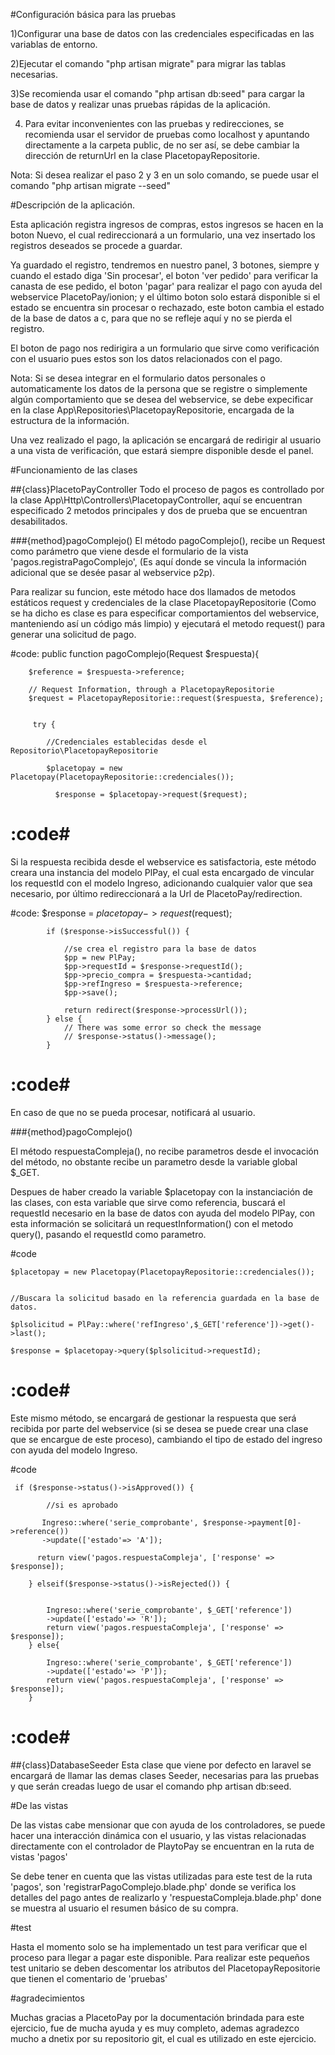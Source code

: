 #Configuración básica para las pruebas

1)Configurar una base de datos con las credenciales especificadas en las variablas de entorno.

2)Ejecutar el comando "php artisan migrate" para migrar las tablas necesarias.

3)Se recomienda usar el comando "php artisan db:seed" para cargar la base de datos y realizar unas pruebas rápidas de la aplicación.

4) Para evitar inconvenientes con las pruebas y redirecciones, se recomienda usar el servidor de pruebas como localhost y apuntando directamente a la carpeta public, de no ser así, se debe cambiar la dirección de returnUrl en la clase PlacetopayRepositorie.

Nota: Si desea realizar el paso 2 y 3 en un solo comando, se puede usar el comando "php artisan migrate --seed"

#Descripción de la aplicación.

Esta aplicación registra ingresos de compras, estos ingresos se hacen en la boton Nuevo, el cual redireccionará a un formulario, una vez insertado los registros deseados se procede a guardar. 

Ya guardado el registro, tendremos en nuestro panel, 3 botones, siempre y cuando el estado diga 'Sin procesar', el boton 'ver pedido' para verificar la canasta de ese pedido, el boton 'pagar' para realizar el pago con ayuda del webservice PlacetoPay/ionion; y el último boton solo estará disponible si el estado se encuentra sin procesar o rechazado, este boton cambia el estado de la base de datos a c, para que no se refleje aquí y no se pierda el registro.

El boton de pago nos redirigira a un formulario que sirve como verificación con el usuario pues estos son los datos relacionados con el pago. 

Nota: Si se desea integrar en el formulario datos personales o automaticamente los datos de la persona que se registre o simplemente algún comportamiento que se desea del webservice, se debe expecificar en la clase App\Repositories\PlacetopayRepositorie, encargada de la estructura de la información.

Una vez realizado el pago, la aplicación se encargará de redirigir al usuario a una vista de verificación, que estará siempre disponible desde el panel.

#Funcionamiento de las clases

##{class}PlacetoPayController
Todo el proceso de pagos es controllado por la clase App\Http\Controllers\PlacetopayController, aquí se encuentran especificado 2 metodos principales y dos de prueba que se encuentran desabilitados.

###{method}pagoComplejo()
El método pagoComplejo(), recibe un Request como parámetro que viene desde el formulario de la vista 'pagos.registraPagoComplejo', (Es aquí donde se vincula la información adicional que se desée pasar al webservice p2p).

Para realizar su funcion, este método hace dos llamados de metodos estáticos request y credenciales de la clase PlacetopayRepositorie (Como se ha dicho es clase es para especificar comportamientos del webservice, manteniendo así un código más limpio) y ejecutará el metodo request() para generar una solicitud de pago.

#code:
   public function pagoComplejo(Request $respuesta){
        

        $reference = $respuesta->reference;

        // Request Information, through a PlacetopayRepositorie
        $request = PlacetopayRepositorie::request($respuesta, $reference);
        
           
         try {

            //Credenciales establecidas desde el Repositorio\PlacetopayRepositorie

            $placetopay = new Placetopay(PlacetopayRepositorie::credenciales());

              $response = $placetopay->request($request);

#           :code#


Si la respuesta recibida desde el webservice es satisfactoria, este método creara una instancia del modelo PlPay, el cual esta encargado de vincular los requestId con el modelo Ingreso, adicionando cualquier valor que sea necesario, por último redireccionará a la Url de PlacetoPay/redirection.

#code:
  $response = $placetopay->request($request);
        
            if ($response->isSuccessful()) {

                //se crea el registro para la base de datos
                $pp = new PlPay;
                $pp->requestId = $response->requestId();
                $pp->precio_compra = $respuesta->cantidad;
                $pp->refIngreso = $respuesta->reference;
                $pp->save();

                return redirect($response->processUrl());
            } else {
                // There was some error so check the message
                // $response->status()->message();
            }

 #           :code#

En caso de que no se pueda procesar, notificará al usuario.

###{method}pagoComplejo()


El método respuestaCompleja(), no recibe parametros desde el invocación del método, no obstante recibe un parametro desde la variable global $_GET.

Despues de haber creado la variable $placetopay con la instanciación de las clases, con esta variable que sirve como referencia, buscará el requestId necesario en la base de datos con ayuda del modelo PlPay, con esta información se solicitará un requestInformation() con el metodo query(), pasando el requestId como parametro.

#code

    $placetopay = new Placetopay(PlacetopayRepositorie::credenciales());
        

    //Buscara la solicitud basado en la referencia guardada en la base de datos.
   
    $plsolicitud = PlPay::where('refIngreso',$_GET['reference'])->get()->last();
    
    $response = $placetopay->query($plsolicitud->requestId);

 #           :code#

 Este mismo método, se encargará de gestionar la respuesta que será recibida por parte del webservice (si se desea se puede crear una clase que se encargue de este proceso), cambiando el tipo de estado del ingreso con ayuda del modelo Ingreso.

 #code

     if ($response->status()->isApproved()) {
            
            //si es aprobado
        
           Ingreso::where('serie_comprobante', $response->payment[0]->reference())
           ->update(['estado'=> 'A']);
            
          return view('pagos.respuestaCompleja', ['response' => $response]);

        } elseif($response->status()->isRejected()) {
                     
          
            Ingreso::where('serie_comprobante', $_GET['reference'])
            ->update(['estado'=> 'R']);
            return view('pagos.respuestaCompleja', ['response' => $response]);
        } else{
        
            Ingreso::where('serie_comprobante', $_GET['reference'])
            ->update(['estado'=> 'P']);
            return view('pagos.respuestaCompleja', ['response' => $response]);
        }


 #           :code#

##{class}DatabaseSeeder
Esta clase que viene por defecto en laravel se encargará de llamar las demas clases Seeder, necesarias para las pruebas y que serán creadas luego de usar el comando php artisan db:seed.


#De las vistas

De las vistas cabe mensionar que con ayuda de los controladores, se puede hacer una interacción dinámica con el usuario, y las vistas relacionadas directamente con el controlador de PlaytoPay se encuentran en la ruta de vistas 'pagos'

Se debe tener en cuenta que las vistas utilizadas para este test de la ruta 'pagos', son 'registrarPagoComplejo.blade.php' donde se verifica los detalles del pago antes de realizarlo y 'respuestaCompleja.blade.php' done se muestra al usuario el resumen básico de su compra.

#test

Hasta el momento solo se ha implementado un test para verificar que el proceso para llegar a pagar este disponible. 
Para realizar este pequeños test unitario se deben descomentar los atributos del PlacetopayRepositorie que tienen el comentario de 'pruebas'

#agradecimientos

Muchas gracias a PlacetoPay por la documentación brindada para este ejercicio, fue de mucha ayuda y es muy completo, ademas agradezco mucho a dnetix por su repositorio git, el cual es utilizado en este ejercicio.

